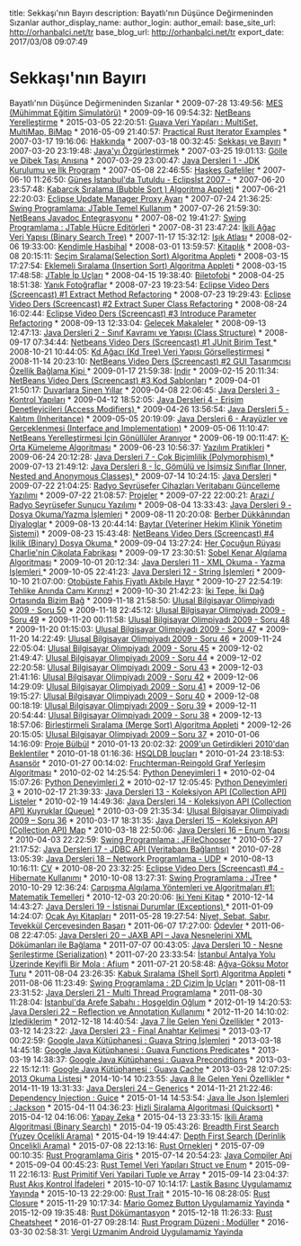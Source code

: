 title: Sekkaşı'nın Bayırı
description: Bayatlı'nın Düşünce Değirmeninden Sızanlar
author_display_name: 
author_login: 
author_email: 
base_site_url: http://orhanbalci.net/tr
base_blog_url: http://orhanbalci.net/tr
export_date: 2017/03/08 09:07:49

# Sekkaşı'nın Bayırı

Bayatlı'nın Düşünce Değirmeninden Sızanlar * 2009-07-28 13:49:56: [MES (Mühimmat Eğitim Simulatörü)](/?p=222) * 2009-09-16 09:54:32: [NetBeans Yerelleştirme](http://orhanbalci.net/tr/?p=327) * 2015-03-05 22:20:51: [Guava Veri Yapıları : MultiSet, MultiMap, BiMap](http://orhanbalci.net/tr/?p=1357) * 2016-05-09 21:40:57: [Practical Rust Iterator Examples](http://orhanbalci.net/tr/?p=1560) * 2007-03-17 19:16:06: [Hakkında](http://orhanbalci.net/tr/?page_id=2) * 2007-03-18 00:32:45: [Sekkaşı ve Bayırı](http://orhanbalci.net/tr/?p=3) * 2007-03-20 23:19:48: [Java'yı Özgürleştirmek](http://orhanbalci.net/tr/?p=4) * 2007-03-25 19:01:13: [Gölle ve Dibek Taşı Anısına](http://orhanbalci.net/tr/?p=5) * 2007-03-29 23:00:47: [Java Dersleri 1 - JDK Kurulumu ve İlk Program](http://orhanbalci.net/tr/?p=6) * 2007-05-08 22:46:55: [Haşkeş Gafeliler](http://orhanbalci.net/tr/?p=7) * 2007-06-10 11:26:50: [Güneş İstanbul'da Tutuldu - Eclipsİst 2007 -](http://orhanbalci.net/tr/?p=10) * 2007-06-20 23:57:48: [Kabarcık Sıralama (Bubble Sort ) Algoritma Appleti](http://orhanbalci.net/tr/?p=11) * 2007-06-21 22:20:03: [Eclipse Update Manager Proxy Ayarı](http://orhanbalci.net/tr/?p=12) * 2007-07-24 21:36:25: [Swing Programlama: JTable Temel Kullanım](http://orhanbalci.net/tr/?p=14) * 2007-07-26 21:59:30: [NetBeans Javadoc Entegrasyonu](http://orhanbalci.net/tr/?p=15) * 2007-08-02 19:41:27: [Swing Programlama : JTable Hücre Editörleri](http://orhanbalci.net/tr/?p=16) * 2007-08-31 23:47:24: [İkili Ağaç Veri Yapısı (Binary Search Tree)](http://orhanbalci.net/tr/?p=17) * 2007-11-17 15:32:12: [Işık Atlası](http://orhanbalci.net/tr/?p=18) * 2008-02-06 19:33:00: [Kendimle Hasbihal](http://orhanbalci.net/tr/?p=19) * 2008-03-01 13:59:57: [Kitaplık](http://orhanbalci.net/tr/?page_id=20) * 2008-03-08 20:15:11: [Seçim Sıralama(Selection Sort) Algoritma Appleti](http://orhanbalci.net/tr/?p=21) * 2008-03-15 17:27:54: [Eklemeli Sıralama (Insertion Sort) Algoritma Appleti](http://orhanbalci.net/tr/?p=22) * 2008-03-15 17:48:58: [JTable İp Uçları](http://orhanbalci.net/tr/?p=23) * 2008-04-15 19:38:40: [Biletofobi](http://orhanbalci.net/tr/?p=24) * 2008-04-25 18:51:38: [Yanık Fotoğraflar](http://orhanbalci.net/tr/?p=25) * 2008-07-23 19:23:54: [Eclipse Video Ders (Screencast) #1 Extract Method Refactoring](http://orhanbalci.net/tr/?p=26) * 2008-07-23 19:29:43: [Eclipse Video Ders (Screencast) #2 Extract Super Class Refactoring](http://orhanbalci.net/tr/?p=27) * 2008-08-24 16:02:44: [Eclipse Video Ders (Screencast) #3 Introduce Parameter Refactoring](http://orhanbalci.net/tr/?p=28) * 2008-09-13 12:33:04: [Gelecek Makaleler](http://orhanbalci.net/tr/?page_id=29) * 2008-09-13 12:47:13: [Java Dersleri 2 - Sınıf Kavramı ve Yapısı (Class Structure)](http://orhanbalci.net/tr/?p=30) * 2008-09-17 07:34:44: [Netbeans Video Ders (Screencast) #1 JUnit Birim Test ](http://orhanbalci.net/tr/?p=32) * 2008-10-21 10:44:05: [Kd Ağacı (Kd Tree) Veri Yapısı Görselleştirmesi](http://orhanbalci.net/tr/?p=35) * 2008-11-14 20:23:10: [NetBeans Video Ders (Screencast) #2 GUI Tasarımcısı Özellik Bağlama Kipi ](http://orhanbalci.net/tr/?p=41) * 2009-01-17 21:59:38: [İndir](http://orhanbalci.net/tr/?page_id=49) * 2009-02-15 20:11:34: [NetBeans Video Ders (Screencast) #3 Kod Şablonları](http://orhanbalci.net/tr/?p=54) * 2009-04-01 21:50:17: [Duvarlara Sinen Yıllar](http://orhanbalci.net/tr/?p=31) * 2009-04-08 22:06:45: [Java Dersleri 3 - Kontrol Yapıları](http://orhanbalci.net/tr/?p=77) * 2009-04-12 18:52:05: [Java Dersleri 4 - Erişim Denetleyicileri (Access Modifiers) ](http://orhanbalci.net/tr/?p=92) * 2009-04-26 13:56:54: [Java Dersleri 5 - Kalıtım (Inheritance)](http://orhanbalci.net/tr/?p=103) * 2009-05-05 20:19:09: [Java Dersleri 6 - Arayüzler ve Gerçeklenmesi (Interface and Implementation)](http://orhanbalci.net/tr/?p=116) * 2009-05-06 11:10:47: [NetBeans Yerelleştirmesi İçin Gönüllüler Aranıyor](http://orhanbalci.net/tr/?p=120) * 2009-06-19 00:11:47: [K-Orta Kümeleme Algoritması](http://orhanbalci.net/tr/?p=128) * 2009-06-23 10:56:37: [Yazılım Pratikleri](http://orhanbalci.net/tr/?page_id=139) * 2009-06-24 20:12:28: [Java Dersleri 7 - Çok Biçimlilik (Polymorphism) ](http://orhanbalci.net/tr/?p=154) * 2009-07-13 21:49:12: [Java Dersleri 8 - İç, Gömülü ve İsimsiz Sınıflar (Inner, Nested and Anonymous Classes) ](http://orhanbalci.net/tr/?p=176) * 2009-07-14 10:24:15: [Java Dersleri](http://orhanbalci.net/tr/?page_id=180) * 2009-07-22 21:04:25: [Radyo Seyrüsefer Cihazları Veritabanı Güncelleme Yazılımı](http://orhanbalci.net/tr/?p=206) * 2009-07-22 21:08:57: [Projeler](http://orhanbalci.net/tr/?page_id=209) * 2009-07-22 22:00:21: [Arazi / Radyo Seyrüsefer Sunucu Yazılımı](http://orhanbalci.net/tr/?p=216) * 2009-08-04 13:33:43: [Java Dersleri 9 - Dosya Okuma/Yazma İşlemleri](http://orhanbalci.net/tr/?p=226) * 2009-08-11 20:20:08: [Berber Dükkânından Diyaloglar](http://orhanbalci.net/tr/?p=252) * 2009-08-13 20:44:14: [Baytar (Veteriner Hekim Klinik Yönetim Sistemi)](http://orhanbalci.net/tr/?p=249) * 2009-08-23 15:43:48: [NetBeans Video Ders (Screencast) #4 İkilik (Binary) Dosya Okuma ](http://orhanbalci.net/tr/?p=291) * 2009-09-04 13:27:24: [Her Çocuğun Rüyası Charlie'nin Çikolata Fabrikası](http://orhanbalci.net/tr/?p=310) * 2009-09-17 23:30:51: [Sobel Kenar Algılama Algoritması](http://orhanbalci.net/tr/?p=334) * 2009-10-01 20:12:34: [Java Dersleri 11 - XML Okuma - Yazma İşlemleri ](http://orhanbalci.net/tr/?p=357) * 2009-10-05 22:41:23: [Java Dersleri 12 - String İşlemleri](http://orhanbalci.net/tr/?p=367) * 2009-10-10 21:07:00: [Otobüste Fahiş Fiyatlı Akbile Hayır](http://orhanbalci.net/tr/?p=372) * 2009-10-27 22:54:19: [Tehlike Anında Camı Kırınız!](http://orhanbalci.net/tr/?p=393) * 2009-10-30 21:42:23: [İki Tepe, İki Dağ Ortasında Bizim Bağ](http://orhanbalci.net/tr/?p=8) * 2009-11-18 21:58:50: [Ulusal Bilgisayar Olimpiyadı 2009 - Soru 50](http://orhanbalci.net/tr/?p=416) * 2009-11-18 22:45:12: [Ulusal Bilgisayar Olimpiyadı 2009 - Soru 49](http://orhanbalci.net/tr/?p=420) * 2009-11-20 00:11:58: [Ulusal Bilgisayar Olimpiyadı 2009 - Soru 48](http://orhanbalci.net/tr/?p=428) * 2009-11-20 01:15:03: [Ulusal Bilgisayar Olimpiyadı 2009 - Soru 47](http://orhanbalci.net/tr/?p=435) * 2009-11-20 14:22:49: [Ulusal Bilgisayar Olimpiyadı 2009 - Soru 46](http://orhanbalci.net/tr/?p=438) * 2009-11-24 22:05:04: [Ulusal Bilgisayar Olimpiyadı 2009 - Soru 45](http://orhanbalci.net/tr/?p=440) * 2009-12-02 21:49:47: [Ulusal Bilgisayar Olimpiyadı 2009 - Soru 44](http://orhanbalci.net/tr/?p=449) * 2009-12-02 22:20:58: [Ulusal Bilgisayar Olimpiyadı 2009 - Soru 43](http://orhanbalci.net/tr/?p=453) * 2009-12-03 21:41:16: [Ulusal Bilgisayar Olimpiyadı 2009 - Soru 42](http://orhanbalci.net/tr/?p=462) * 2009-12-06 14:29:09: [Ulusal Bilgisayar Olimpiyadı 2009 - Soru 41](http://orhanbalci.net/tr/?p=468) * 2009-12-06 19:15:27: [Ulusal Bilgisayar Olimpiyadı 2009 - Soru 40](http://orhanbalci.net/tr/?p=470) * 2009-12-08 00:18:19: [Ulusal Bilgisayar Olimpiyadı 2009 - Soru 39](http://orhanbalci.net/tr/?p=481) * 2009-12-11 20:54:44: [Ulusal Bilgisayar Olimpiyadı 2009 - Soru 38](http://orhanbalci.net/tr/?p=496) * 2009-12-13 18:57:06: [Birleştirmeli Sıralama (Merge Sort) Algoritma Appleti](http://orhanbalci.net/tr/?p=503) * 2009-12-26 20:15:05: [Ulusal Bilgisayar Olimpiyadı 2009 – Soru 37](http://orhanbalci.net/tr/?p=516) * 2010-01-06 14:16:09: [Proje Bülbül](http://orhanbalci.net/tr/?p=531) * 2010-01-13 20:02:32: [2009'un Getirdikleri 2010'dan Beklentiler](http://orhanbalci.net/tr/?p=553) * 2010-01-18 01:16:36: [HSQLDB İpuçları](http://orhanbalci.net/tr/?p=560) * 2010-01-24 23:18:53: [Asansör](http://orhanbalci.net/tr/?p=575) * 2010-01-27 00:14:02: [Fruchterman-Reingold Graf Yerleşim Algoritması](http://orhanbalci.net/tr/?p=584) * 2010-02-02 14:25:54: [Python Deneyimleri 1](http://orhanbalci.net/tr/?p=593) * 2010-02-04 15:07:26: [Python Deneyimleri 2](http://orhanbalci.net/tr/?p=620) * 2010-02-17 12:05:45: [Python Deneyimleri 3](http://orhanbalci.net/tr/?p=639) * 2010-02-17 21:39:33: [Java Dersleri 13 - Koleksiyon API (Collection API) Listeler](http://orhanbalci.net/tr/?p=645) * 2010-02-19 14:49:36: [Java Dersleri 14 - Koleksiyon API (Collection API) Kuyruklar (Queue)](http://orhanbalci.net/tr/?p=663) * 2010-03-09 21:35:34: [Ulusal Bilgisayar Olimpiyadı 2009 – Soru 36](http://orhanbalci.net/tr/?p=685) * 2010-03-17 18:31:35: [Java Dersleri 15 – Koleksiyon API (Collection API) Map](http://orhanbalci.net/tr/?p=696) * 2010-03-18 22:50:06: [Java Dersleri 16 – Enum Yapısı](http://orhanbalci.net/tr/?p=712) * 2010-04-03 22:22:59: [Swing Programlama : JFileChooser](http://orhanbalci.net/tr/?p=727) * 2010-05-27 21:17:52: [Java Dersleri 17 - JDBC API (Veritabanı Bağlantısı)](http://orhanbalci.net/tr/?p=750) * 2010-07-28 13:05:39: [Java Dersleri 18 – Network Programlama - UDP](http://orhanbalci.net/tr/?p=769) * 2010-08-13 10:16:11: [CV](http://orhanbalci.net/tr/?page_id=786) * 2010-08-20 23:32:25: [Eclipse Video Ders (Screencast) #4 - Hibernate Kullanımı](http://orhanbalci.net/tr/?p=805) * 2010-10-08 13:27:31: [Swing Programlama : JTree](http://orhanbalci.net/tr/?p=849) * 2010-10-29 12:36:24: [Çarpışma Algılama Yöntemleri ve Algoritmaları #1: Matematik Temelleri](http://orhanbalci.net/tr/?p=874) * 2010-12-03 20:20:06: [Iki Yeni Kitap](http://orhanbalci.net/tr/?p=923) * 2010-12-14 14:43:27: [Java Dersleri 19 - İstisnai Durumlar (Exceptions) ](http://orhanbalci.net/tr/?p=933) * 2011-01-09 14:24:07: [Ocak Ayı Kitapları](http://orhanbalci.net/tr/?p=957) * 2011-05-28 19:27:54: [Niyet, Sebat, Sabır, Tevekkül Çerçevesinden Başarı](http://orhanbalci.net/tr/?p=986) * 2011-06-07 17:27:00: [Ödevler](http://orhanbalci.net/tr/?page_id=1010) * 2011-06-08 22:47:05: [Java Dersleri 20 – JAXB API – Java Nesnelerini XML Dökümanları ile Bağlama](http://orhanbalci.net/tr/?p=1014) * 2011-07-07 00:43:05: [Java Dersleri 10 - Nesne Serileştirme (Serialization)](http://orhanbalci.net/tr/?p=1052) * 2011-07-20 23:33:54: [İstanbul Antalya Yolu Üzerinde Keyifli Bir Mola : Afium](http://orhanbalci.net/tr/?p=1066) * 2011-07-21 20:58:48: [Ağva-Göksu Motor Turu](http://orhanbalci.net/tr/?p=1070) * 2011-08-04 23:26:35: [Kabuk Sıralama (Shell Sort) Algoritma Appleti](http://orhanbalci.net/tr/?p=1083) * 2011-08-06 11:23:49: [Swing Programlama : 2D Çizim İp Uçları](http://orhanbalci.net/tr/?p=1092) * 2011-08-11 23:31:52: [Java Dersleri 21 - Multi Thread Programlama](http://orhanbalci.net/tr/?p=1099) * 2011-08-30 11:28:04: [İstanbul'da Arefe Sabahı : Hoşgeldin Oğlum](http://orhanbalci.net/tr/?p=1110) * 2012-01-19 14:20:53: [Java Dersleri 22 – Reflection ve Annotation Kullanımı](http://orhanbalci.net/tr/?p=1125) * 2012-11-20 14:10:02: [İzlediklerim](http://orhanbalci.net/tr/?page_id=1148) * 2012-12-18 14:40:54: [Java 7 İle Gelen Yeni Özellikler](http://orhanbalci.net/tr/?p=1137) * 2013-03-12 14:23:22: [Java Dersleri 23 - Final Anahtar Kelimesi](http://orhanbalci.net/tr/?p=1187) * 2013-03-17 00:22:59: [Google Java Kütüphanesi : Guava String İşlemleri](http://orhanbalci.net/tr/?p=1205) * 2013-03-18 14:45:18: [Google Java Kütüphanesi : Guava Functions Predicates](http://orhanbalci.net/tr/?p=1222) * 2013-03-19 14:38:37: [Google Java Kütüphanesi : Guava Preconditions](http://orhanbalci.net/tr/?p=1230) * 2013-03-22 15:12:11: [Google Java Kütüphanesi : Guava Cache](http://orhanbalci.net/tr/?p=1235) * 2013-03-28 12:07:25: [2013 Okuma Listesi](http://orhanbalci.net/tr/?p=1239) * 2014-10-14 10:23:55: [Java 8 İle Gelen Yeni Özellikler](http://orhanbalci.net/tr/?p=1273) * 2014-11-19 13:31:33: [Java Dersleri 24 – Generics](http://orhanbalci.net/tr/?p=1304) * 2014-11-21 21:22:46: [Dependency Injection : Guice](http://orhanbalci.net/tr/?p=1326) * 2015-01-14 14:53:54: [Java İle Json İşlemleri : Jackson](http://orhanbalci.net/tr/?p=1339) * 2015-04-11 04:36:23: [Hizli Siralama Algoritmasi (Quicksort)](http://orhanbalci.net/tr/?p=1371) * 2015-04-12 04:16:06: [Yapay Zeka](http://orhanbalci.net/tr/?page_id=1373) * 2015-04-13 23:33:15: [Ikili Arama Algoritmasi (Binary Search)](http://orhanbalci.net/tr/?p=1376) * 2015-04-19 05:43:26: [Breadth First Search (Yuzey Ocelikli Arama)](http://orhanbalci.net/tr/?p=1380) * 2015-04-19 19:44:47: [Depth First Search (Derinlik Oncelikli Arama)](http://orhanbalci.net/tr/?p=1384) * 2015-07-08 22:13:16: [Rust Ornekleri](http://orhanbalci.net/tr/?page_id=1401) * 2015-07-09 00:10:35: [Rust Programlama Giris](http://orhanbalci.net/tr/?p=1404) * 2015-07-14 20:54:23: [Java Compiler Api](http://orhanbalci.net/tr/?p=1421) * 2015-09-04 00:45:23: [Rust Temel Veri Yapıları Struct ve Enum](http://orhanbalci.net/tr/?p=1427) * 2015-09-11 22:16:13: [Rust Primitif Veri Yapilari Tuple ve Array](http://orhanbalci.net/tr/?p=1441) * 2015-09-14 23:04:37: [Rust Akış Kontrol İfadeleri](http://orhanbalci.net/tr/?p=1452) * 2015-10-07 10:14:17: [Lastik Basınç Uygulamamız Yayında](http://orhanbalci.net/tr/?p=1461) * 2015-10-13 22:29:00: [Rust Trait](http://orhanbalci.net/tr/?p=1459) * 2015-10-16 08:28:05: [Rust Closure](http://orhanbalci.net/tr/?p=1472) * 2015-11-29 10:17:34: [Mario Gomez Button Uygulamamiz Yayinda](http://orhanbalci.net/tr/?p=1489) * 2015-12-09 19:35:48: [Rust Dökümantasyon](http://orhanbalci.net/tr/?p=1492) * 2015-12-18 11:26:33: [Rust Cheatsheet](http://orhanbalci.net/tr/?p=1501) * 2016-01-27 09:28:14: [Rust Program Düzeni : Modüller](http://orhanbalci.net/tr/?p=1512) * 2016-03-30 02:58:31: [Vergi Uzmanim Android Uygulamamiz Yayinda](http://orhanbalci.net/tr/?p=1527)